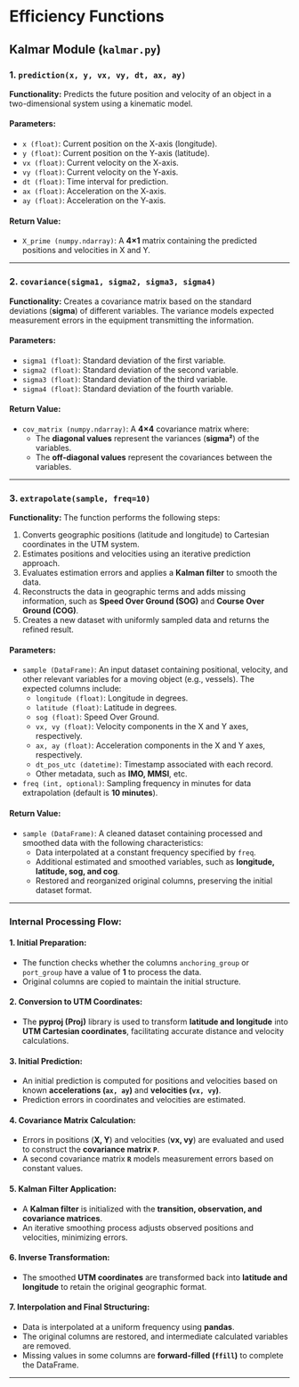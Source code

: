 # **Efficiency Functions**

## **Kalmar Module (`kalmar.py`)**

### **1. `prediction(x, y, vx, vy, dt, ax, ay)`**
**Functionality:**
Predicts the future position and velocity of an object in a two-dimensional system using a kinematic model.

#### **Parameters:**
- `x (float)`: Current position on the X-axis (longitude).
- `y (float)`: Current position on the Y-axis (latitude).
- `vx (float)`: Current velocity on the X-axis.
- `vy (float)`: Current velocity on the Y-axis.
- `dt (float)`: Time interval for prediction.
- `ax (float)`: Acceleration on the X-axis.
- `ay (float)`: Acceleration on the Y-axis.

#### **Return Value:**
- `X_prime (numpy.ndarray)`: A **4×1** matrix containing the predicted positions and velocities in X and Y.

---

### **2. `covariance(sigma1, sigma2, sigma3, sigma4)`**
**Functionality:**
Creates a covariance matrix based on the standard deviations (**sigma**) of different variables. The variance models expected measurement errors in the equipment transmitting the information.

#### **Parameters:**
- `sigma1 (float)`: Standard deviation of the first variable.
- `sigma2 (float)`: Standard deviation of the second variable.
- `sigma3 (float)`: Standard deviation of the third variable.
- `sigma4 (float)`: Standard deviation of the fourth variable.

#### **Return Value:**
- `cov_matrix (numpy.ndarray)`: A **4×4** covariance matrix where:
  - The **diagonal values** represent the variances (**sigma²**) of the variables.
  - The **off-diagonal values** represent the covariances between the variables.

---
### **3. `extrapolate(sample, freq=10)`**
**Functionality:**
The function performs the following steps:
1. Converts geographic positions (latitude and longitude) to Cartesian coordinates in the UTM system.
2. Estimates positions and velocities using an iterative prediction approach.
3. Evaluates estimation errors and applies a **Kalman filter** to smooth the data.
4. Reconstructs the data in geographic terms and adds missing information, such as **Speed Over Ground (SOG)** and **Course Over Ground (COG)**.
5. Creates a new dataset with uniformly sampled data and returns the refined result.

#### **Parameters:**
- `sample (DataFrame)`: An input dataset containing positional, velocity, and other relevant variables for a moving object (e.g., vessels). The expected columns include:
  - `longitude (float)`: Longitude in degrees.
  - `latitude (float)`: Latitude in degrees.
  - `sog (float)`: Speed Over Ground.
  - `vx, vy (float)`: Velocity components in the X and Y axes, respectively.
  - `ax, ay (float)`: Acceleration components in the X and Y axes, respectively.
  - `dt_pos_utc (datetime)`: Timestamp associated with each record.
  - Other metadata, such as **IMO, MMSI**, etc.
- `freq (int, optional)`: Sampling frequency in minutes for data extrapolation (default is **10 minutes**).

#### **Return Value:**
- `sample (DataFrame)`: A cleaned dataset containing processed and smoothed data with the following characteristics:
  - Data interpolated at a constant frequency specified by `freq`.
  - Additional estimated and smoothed variables, such as **longitude, latitude, sog, and cog**.
  - Restored and reorganized original columns, preserving the initial dataset format.

---

### **Internal Processing Flow:**

#### **1. Initial Preparation:**
- The function checks whether the columns `anchoring_group` or `port_group` have a value of **1** to process the data.
- Original columns are copied to maintain the initial structure.

#### **2. Conversion to UTM Coordinates:**
- The **pyproj (Proj)** library is used to transform **latitude and longitude** into **UTM Cartesian coordinates**, facilitating accurate distance and velocity calculations.

#### **3. Initial Prediction:**
- An initial prediction is computed for positions and velocities based on known **accelerations (`ax, ay`)** and **velocities (`vx, vy`)**.
- Prediction errors in coordinates and velocities are estimated.

#### **4. Covariance Matrix Calculation:**
- Errors in positions (**X, Y**) and velocities (**vx, vy**) are evaluated and used to construct the **covariance matrix `P`**.
- A second covariance matrix **`R`** models measurement errors based on constant values.

#### **5. Kalman Filter Application:**
- A **Kalman filter** is initialized with the **transition, observation, and covariance matrices**.
- An iterative smoothing process adjusts observed positions and velocities, minimizing errors.

#### **6. Inverse Transformation:**
- The smoothed **UTM coordinates** are transformed back into **latitude and longitude** to retain the original geographic format.

#### **7. Interpolation and Final Structuring:**
- Data is interpolated at a uniform frequency using **pandas**.
- The original columns are restored, and intermediate calculated variables are removed.
- Missing values in some columns are **forward-filled (`ffill`)** to complete the DataFrame.

---

